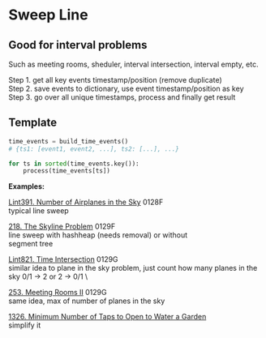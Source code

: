 # Sweep Line

## Good for interval problems

Such as meeting rooms, sheduler, interval intersection, interval empty, etc.

Step 1. get all key events timestamp/position (remove duplicate)
\
Step 2. save events to dictionary, use event timestamp/position as key
\
Step 3. go over all unique timestamps, process and finally get result

## Template 
```python
time_events = build_time_events() 
# {ts1: [event1, event2, ...], ts2: [...], ...}

for ts in sorted(time_events.key()):
    process(time_events[ts])
```

__Examples:__

[Lint391. Number of Airplanes in the Sky](https://www.lintcode.com/problem/number-of-airplanes-in-the-sky/description?_from=ladder&&fromId=106)
0128F\
typical line sweep 

[218. The Skyline Problem](https://leetcode.com/problems/the-skyline-problem/)
0129F \
line sweep with hashheap (needs removal) or without
\
segment tree

[Lint821. Time Intersection](https://www.lintcode.com/problem/time-intersection/description?_from=ladder&&fromId=106)
0129G \
similar idea to plane in the sky problem, just count how many planes in the sky 0/1 -> 2 or 2 -> 0/1 \

[253. Meeting Rooms II](https://leetcode.com/problems/meeting-rooms-ii/)
0129G \
same idea, max of number of planes in the sky

[1326. Minimum Number of Taps to Open to Water a Garden](https://leetcode.com/problems/minimum-number-of-taps-to-open-to-water-a-garden/)
\
simplify it



